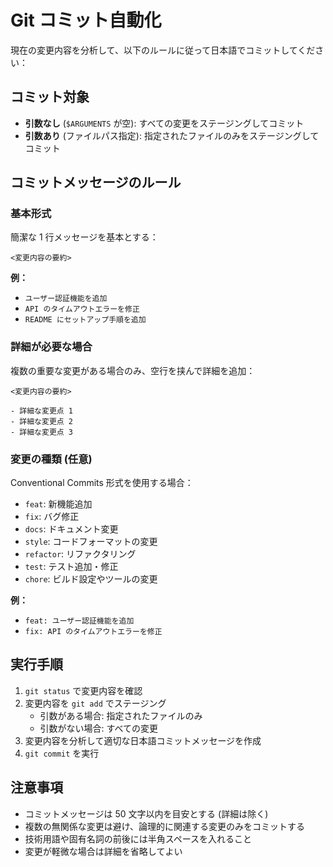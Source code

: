 # Git コミット自動化

現在の変更内容を分析して、以下のルールに従って日本語でコミットしてください：

## コミット対象

- **引数なし** (`$ARGUMENTS` が空): すべての変更をステージングしてコミット
- **引数あり** (ファイルパス指定): 指定されたファイルのみをステージングしてコミット

## コミットメッセージのルール

### 基本形式

簡潔な 1 行メッセージを基本とする：

```
<変更内容の要約>
```

**例：**
- `ユーザー認証機能を追加`
- `API のタイムアウトエラーを修正`
- `README にセットアップ手順を追加`

### 詳細が必要な場合

複数の重要な変更がある場合のみ、空行を挟んで詳細を追加：

```
<変更内容の要約>

- 詳細な変更点 1
- 詳細な変更点 2
- 詳細な変更点 3
```

### 変更の種類 (任意)

Conventional Commits 形式を使用する場合：

- `feat`: 新機能追加
- `fix`: バグ修正
- `docs`: ドキュメント変更
- `style`: コードフォーマットの変更
- `refactor`: リファクタリング
- `test`: テスト追加・修正
- `chore`: ビルド設定やツールの変更

**例：**
- `feat: ユーザー認証機能を追加`
- `fix: API のタイムアウトエラーを修正`

## 実行手順

1. `git status` で変更内容を確認
2. 変更内容を `git add` でステージング
   - 引数がある場合: 指定されたファイルのみ
   - 引数がない場合: すべての変更
3. 変更内容を分析して適切な日本語コミットメッセージを作成
4. `git commit` を実行

## 注意事項

- コミットメッセージは 50 文字以内を目安とする (詳細は除く)
- 複数の無関係な変更は避け、論理的に関連する変更のみをコミットする
- 技術用語や固有名詞の前後には半角スペースを入れること
- 変更が軽微な場合は詳細を省略してよい
